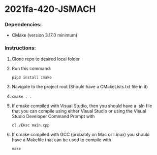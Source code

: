 # 2021fa-420-JSMACH

### Dependencies:

- CMake (version 3.17.0 minimum)

### Instructions:

1. Clone repo to desired local folder
2. Run this command: 

    `pip3 install cmake`

3. Navigate to the project root (Should have a CMakeLists.txt file in it)
4. `cmake . .`
5. If cmake compiled with Visual Studio, then you should have a .sln file that you can compile using either Visual Studio or using the Visual Studio Developer Command Prompt with 

    ```cl /EHsc main.cpp```

8. If cmake compiled with GCC (probably on Mac or Linux) you should have a Makefile that can be used to compile with 

    ```make```

